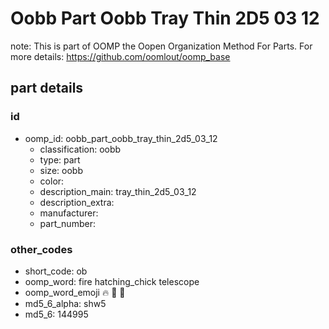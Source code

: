 # Oobb Part Oobb Tray Thin 2D5 03 12  

note: This is part of OOMP the Oopen Organization Method For Parts. For more details: https://github.com/oomlout/oomp_base

##  part details





### id
* oomp_id: oobb_part_oobb_tray_thin_2d5_03_12
  * classification: oobb
  * type: part
  * size: oobb
  * color: 
  * description_main: tray_thin_2d5_03_12
  * description_extra: 
  * manufacturer: 
  * part_number: 

### other_codes
* short_code: ob
* oomp_word: fire hatching_chick telescope
* oomp_word_emoji :fire: :hatching_chick: :telescope:
* md5_6_alpha: shw5
* md5_6: 144995